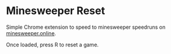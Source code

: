 Minesweeper Reset
=================

Simple Chrome extension to speed to minesweeper speedruns on 
[minesweeper.online](https://minesweeper.online/).

Once loaded, press R to reset a game.